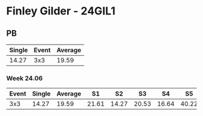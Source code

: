 # Finley Gilder - 24GIL1

## PB
|Single|Event|Average|
|----|----|----|
|14.27|3x3|19.59|
### Week 24.06
|Event|Single|Average|S1|S2|S3|S4|S5|
|-----|-------|------|--|--|--|--|--|
|3x3|14.27|19.59|21.61|14.27|20.53|16.64|40.22|
